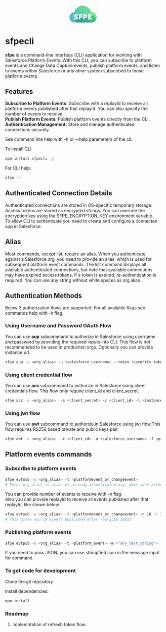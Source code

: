 
<img src="./assets/sfpeclilogo.png" alt="SePe CLI Logo" width="100" style="display: block; margin: 0 auto"/>

# sfpecli
**sfpe** is a command-line interface (CLI) application for working with Salesforce Platform Events. With this CLI, you can subscribe to platform events and Change Data Capture events, publish platform events, and listen to events within Salesforce or any other system subscribed to those platform events.

## Features
**Subscribe to Platform Events:** Subscribe with a replayId to receive all platform events published after that replayId. You can also specify the number of events to receive.   
**Publish Platform Events:** Publish platform events directly from the CLI.    
**Authentication Management:** Store and manage authenticated connections securely.    

See command line help with -h or --help parameters of the cli.

To install CLI

```bash
npm install sfpecli -g
```

For CLI help:

```bash
sfpe -h
```

## Authenticated Connection Details
Authenticated connections are stored in OS-specific temporary storage. Access tokens are stored as encrypted strings. You can override the encryption key using the SFPE_ENCRYPTION_KEY environment variable.   
To allow CLI to authenticate you need to create and configure a connected app in Salesforce.

## Alias
Most commands, except list, require an alias. When you authenticate against a Salesforce org, you need to provide an alias, which is used for subsequent platform event commands. The list command displays all available authenticated connections, but note that available connections may have expired access tokens. If a token is expired, re-authentication is required. You can use any string without white spaces as org alias.


## Authentication Methods
Below 3 authorization flows are supported. For all available flags see commands help with -h flag.   

### Using Username and Password OAuth Flow
You can use **aup** subcommand to authorize in Salesforce using username and password by providing the required inputs into CLI. This flow is not recommended to be used in production orgs. Optionally you can provide instance url.
```bash
sfpe aup -a <org_alias> -u <salesforce_username> --token <security_token> -p <password>  -s <client_secret> -c <client_id>
```
### Using client credential flow
You can use **acc** subcommand to authorize in Salesforce using client credentials flow. This flow only require client_id and client_secret.
```bash
sfpe acc -a <org_alias>  -s <client_secret> -c <client_id> -l <instance_url>
```
### Using jwt flow
You can use **awt** subcommand to authorize in Salesforce using jwt flow.This flow requires RS256 based private and public keys pair.
```bash
sfpe awt -a <org_alias>  -c <client_id> -u <salesforce_username> -f <private_key_filepath>
```
## Platform events commands

### Subscribe to platform events
```bash
sfpe evtsub -a <org_alias> -t <platformevent_or_changeevent>
# Note: org_alias is alias of already athenticated org, make sure authentication is still valid (valid access_token).
```
You can provide number of events to receive with -n flag.   
Also you can provide replayId to receive all events published after that replayId, like shown below.
```bash
sfpe evtsub -a <org_alias> -t <platformevent_or_changeevent> -n 10 -r 18932
# This gives you 10 events published after replayId 18932
```

### Publishing platform events
```bash
sfpe evtpub -a <org_alias> -t <platform_event> -m <"any_text_string">
```
If you need to pass JSON, you can use stringified json in the message input for command.

### To get code for development
Clone the git repository  

install dependencies:

```bash
npm install
```

### Roadmap
1. Implemntation of refresh token flow.